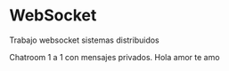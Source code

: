 # WebSocket
Trabajo websocket sistemas distribuidos

Chatroom 1 a 1 con mensajes privados.
Hola amor
te amo
